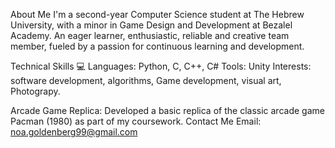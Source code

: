 About Me
I'm a second-year Computer Science student at The Hebrew University, with a minor in Game Design and Development at Bezalel Academy. An eager learner, enthusiastic, reliable and creative team member, fueled by a passion for continuous learning and development.

Technical Skills 💻
Languages: Python, C, C++, C#
Tools: Unity
Interests: software development, algorithms, Game development, visual art, Photograpy.

Arcade Game Replica: Developed a basic replica of the classic arcade game Pacman (1980) as part of my coursework. 
Contact Me
Email: noa.goldenberg99@gmail.com

<!---
NoaGoldenberg1/NoaGoldenberg1 is a ✨ special ✨ repository because its `README.md` (this file) appears on your GitHub profile.
You can click the Preview link to take a look at your changes.
--->
